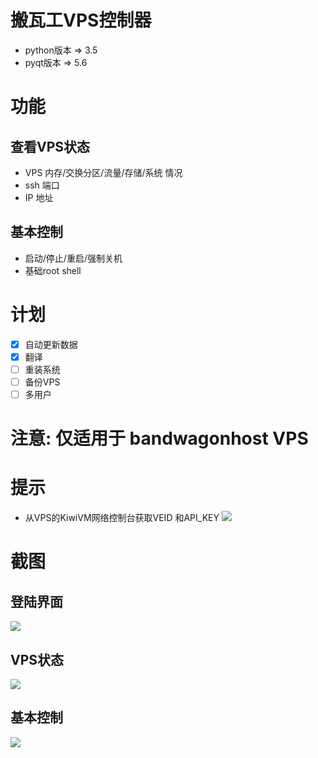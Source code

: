 # 搬瓦工VPS控制器

- python版本 => 3.5
- pyqt版本 => 5.6

# 功能

## 查看VPS状态
- VPS 内存/交换分区/流量/存储/系统 情况
- ssh 端口 
- IP 地址

## 基本控制
- 启动/停止/重启/强制关机 
- 基础root shell

# 计划
- [x] 自动更新数据
- [x] 翻译
- [ ] 重装系统
- [ ] 备份VPS
- [ ] 多用户

# 注意: 仅适用于 bandwagonhost VPS 

# 提示
- 从VPS的KiwiVM网络控制台获取VEID 和API_KEY 
![](http://ozhtfx691.bkt.clouddn.com//bandwagong/@3RWGK_PXXT2F7$3BRZ%28XAJ.png)

# 截图
## 登陆界面
![](http://ozhtfx691.bkt.clouddn.com//bandwagong/bwh_lo_zh.png)
## VPS状态
![](http://ozhtfx691.bkt.clouddn.com//bandwagong/bwh_st_zh.png)
## 基本控制
![](http://ozhtfx691.bkt.clouddn.com//bandwagong/bwh_ct_zh.png)
